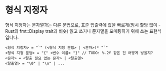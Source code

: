 # 형식 지정자

형식 지정자는 문자열과는 다른 문법으로, 표준 입출력에 값을 빠르게(임시 할당 없이 - Rust의 fmt::Display trait과 비슷) 읽고 쓰거나 문자열을 포매팅하기 위해 쓰는 표현식입니다.

```
<형식 지정자> = "`" (<형식 지정 문법> | <문자>)* "`"
<형식 지정 문법> = "{" <변수 이름> "}" // TODO: %.2f 같은 건 어떻게 넣을지?
<문자> = <탈출 필요 없는 문자> | <탈출열>
<탈출열> = "\0" | "\n" | ...
```
